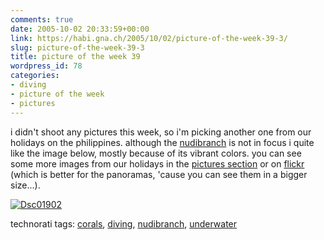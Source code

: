 ```yaml
---
comments: true
date: 2005-10-02 20:33:59+00:00
link: https://habi.gna.ch/2005/10/02/picture-of-the-week-39-3/
slug: picture-of-the-week-39-3
title: picture of the week 39
wordpress_id: 78
categories:
- diving
- picture of the week
- pictures
---
```



i didn't shoot any pictures this week, so i'm picking another one from our holidays on the philippines. although the [nudibranch](https://en.wikipedia.org/wiki/Nudibranchia) is not in focus i quite like the image below, mostly because of its vibrant colors. you can see some more images from our holidays in the [pictures section](https://habi.gna.ch/pics/philippinen05/) or on [flickr](https://flickr.com/photos/habi/tags/philippines/) (which is better for the panoramas, 'cause you can see them in a bigger size...).



[![Dsc01902](https://habi.gna.ch/blog/images/DSC01902-tm.jpg)](https://habi.gna.ch/blog/images/DSC01902.jpg)





technorati tags: [corals](http://www.technorati.com/tag/corals), [diving](http://www.technorati.com/tag/diving), [nudibranch](http://www.technorati.com/tag/nudibranch), [underwater](http://www.technorati.com/tag/underwater)
